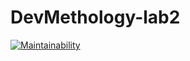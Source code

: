 # DevMethology-lab2

[![Maintainability](https://api.codeclimate.com/v1/badges/1f938690e3c251cd5f79/maintainability)](https://codeclimate.com/github/MikhailLipanin/DevMethology-lab2/maintainability)